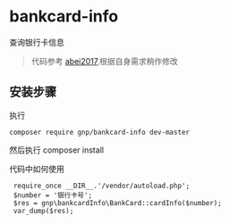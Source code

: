 # bankcard-info
查询银行卡信息

> 代码参考 [abei2017](https://github.com/abei2017/yii2-bankcard-info),根据自身需求稍作修改


安装步骤
------------

执行

```
composer require gnp/bankcard-info dev-master

```

然后执行 composer install

代码中如何使用
```
 require_once __DIR__.'/vendor/autoload.php';
 $number = '银行卡号';
 $res = gnp\bankcardInfo\BankCard::cardInfo($number);
 var_dump($res);
```
